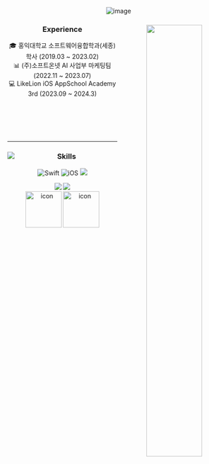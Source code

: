 <div align="center">
    
![image](https://github.com/Hminchae/Hminchae/assets/103357078/22ab4878-00b3-46cc-abb0-686e6fd63c4a)

<div align="center">
<img align="right" width="50%" src="https://github-readme-stats.vercel.app/api?username=Hminchae&show_icons=true&theme=dark&langs_count=8"/>

 
### Experience
<div align="center">

🎓 홍익대학교 소프트웨어융합학과(세종) 학사 (2019.03 ~ 2023.02)
<br>
📊 (주)소프트온넷 AI 사업부 마케팅팀 (2022.11 ~ 2023.07)
<br>
💻 LikeLion iOS AppSchool Academy 3rd (2023.09 ~ 2024.3)
 <br>
 <br>  
 <br>  
 <br>
 
</div>
 
---
<div align="center">
<img align="left" src="http://mazassumnida.wtf/api/v2/generate_badge?boj=hminchae"/>
 
### Skills 

![Swift](https://img.shields.io/badge/Swift-FA7343?style=flat-square&logo=Swift&logoColor=white&edge_flat=false) 
![iOS](https://img.shields.io/badge/iOS-222222?style=flat-square&logo=Apple&logoColor=white) 
<img src="https://img.shields.io/badge/XCode-147EFB?style=flat-square&logo=xcode&logoColor=white"/>
    
<img src="https://img.shields.io/badge/GitHub-181717?style=flat-square&logo=github&logoColor=white"/>   
<img src="https://img.shields.io/badge/Git-F05032?style=flat-square&logo=Git&logoColor=white"/>  
<br>
<img src="https://techstack-generator.vercel.app/swift-icon.svg" alt="icon" width="82" height="82" />  
<img src="https://techstack-generator.vercel.app/github-icon.svg" alt="icon" width="82" height="82" />

<br>
 
</div>
